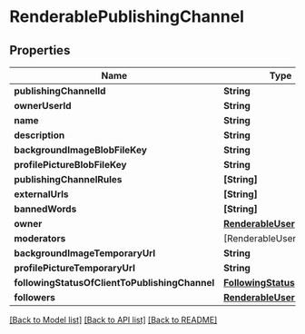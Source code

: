 # RenderablePublishingChannel

## Properties
Name | Type | Description | Notes
------------ | ------------- | ------------- | -------------
**publishingChannelId** | **String** |  | 
**ownerUserId** | **String** |  | 
**name** | **String** |  | 
**description** | **String** |  | [optional] 
**backgroundImageBlobFileKey** | **String** |  | [optional] 
**profilePictureBlobFileKey** | **String** |  | [optional] 
**publishingChannelRules** | **[String]** |  | 
**externalUrls** | **[String]** |  | 
**bannedWords** | **[String]** |  | 
**owner** | [**RenderableUser**](RenderableUser.md) |  | 
**moderators** | [RenderableUser] |  | 
**backgroundImageTemporaryUrl** | **String** |  | [optional] 
**profilePictureTemporaryUrl** | **String** |  | [optional] 
**followingStatusOfClientToPublishingChannel** | [**FollowingStatus**](FollowingStatus.md) |  | 
**followers** | [**RenderableUserFollowers**](RenderableUserFollowers.md) |  | 

[[Back to Model list]](../README.md#documentation-for-models) [[Back to API list]](../README.md#documentation-for-api-endpoints) [[Back to README]](../README.md)


